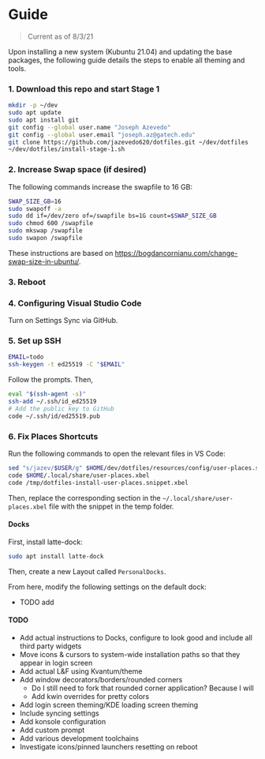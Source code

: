 # Guide

> Current as of 8/3/21

Upon installing a new system (Kubuntu 21.04) and updating the base packages, the following guide details the steps to enable all theming and tools.

### 1. Download this repo and start Stage 1

```sh
mkdir -p ~/dev
sudo apt update
sudo apt install git
git config --global user.name "Joseph Azevedo"
git config --global user.email "joseph.az@gatech.edu"
git clone https://github.com/jazevedo620/dotfiles.git ~/dev/dotfiles
~/dev/dotfiles/install-stage-1.sh
```

### 2. Increase Swap space (if desired)

The following commands increase the swapfile to 16 GB:

```sh
SWAP_SIZE_GB=16
sudo swapoff -a
sudo dd if=/dev/zero of=/swapfile bs=1G count=$SWAP_SIZE_GB
sudo chmod 600 /swapfile
sudo mkswap /swapfile
sudo swapon /swapfile
```

These instructions are based on https://bogdancornianu.com/change-swap-size-in-ubuntu/.

### 3. Reboot

### 4. Configuring Visual Studio Code

Turn on Settings Sync via GitHub.

### 5. Set up SSH

```sh
EMAIL=todo
ssh-keygen -t ed25519 -C "$EMAIL"
```

Follow the prompts. Then,

```sh
eval "$(ssh-agent -s)"
ssh-add ~/.ssh/id_ed25519
# Add the public key to GitHub
code ~/.ssh/id/ed25519.pub
```

### 6. Fix Places Shortcuts

Run the following commands to open the relevant files in VS Code:

```sh
sed "s/jazev/$USER/g" $HOME/dev/dotfiles/resources/config/user-places.snippet.xbel > /tmp/dotfiles-install-user-places.snippet.xbel
code $HOME/.local/share/user-places.xbel
code /tmp/dotfiles-install-user-places.snippet.xbel
```

Then, replace the corresponding section in the `~/.local/share/user-places.xbel` file with the snippet in the temp folder.

#### Docks

First, install latte-dock:

```sh
sudo apt install latte-dock
```

Then, create a new Layout called `PersonalDocks`.

From here, modify the following settings on the default dock:

- TODO add

#### TODO

- Add actual instructions to Docks, configure to look good and include all third party widgets
- Move icons & cursors to system-wide installation paths so that they appear in login screen
- Add actual L&F using Kvantum/theme
- Add window decorators/borders/rounded corners
  - Do I still need to fork that rounded corner application? Because I will
  - Add kwin overrides for pretty colors
- Add login screen theming/KDE loading screen theming
 - Include syncing settings
- Add konsole configuration
- Add custom prompt
- Add various development toolchains
- Investigate icons/pinned launchers resetting on reboot
